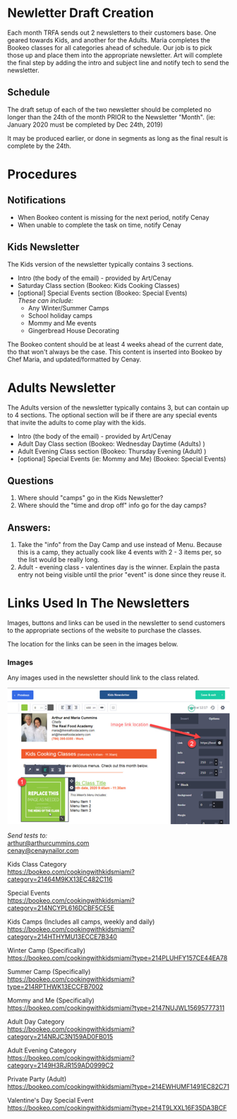 # Newletter Draft Creation
Each month TRFA sends out 2 newsletters to their customers base. One geared towards Kids, and another for the Adults. Maria completes the Bookeo classes for all categories ahead of schedule. Our job is to pick those up and place them into the appropriate newsletter. Art will complete the final step by adding the intro and subject line and notify tech to send the newsletter. 


## Schedule
The draft setup of each of the two newsletter should be completed no longer than the 24th of the month PRIOR to the Newsletter "Month". (ie: January 2020 must be completed by Dec 24th, 2019) 

It may be produced earlier, or done in segments as long as the final result is complete by the 24th. 

# Procedures


## Notifications
 * When Bookeo content is missing for the next period, notify Cenay
 * When unable to complete the task on time, notify Cenay

## Kids Newsletter
The Kids version of the newsletter typically contains 3 sections. 
 * Intro (the body of the email) - provided by Art/Cenay
 * Saturday Class section (Bookeo: Kids Cooking Classes)
 * [optional] Special Events section (Bookeo: Special Events)  
 _These can include:_  
   * Any Winter/Summer Camps
   * School holiday camps
   * Mommy and Me events
   * Gingerbread House Decorating 

The Bookeo content should be at least 4 weeks ahead of the current date, tho that won't always be the case. This content is inserted into Bookeo by Chef Maria, and updated/formatted by Cenay.

# Adults Newsletter
The Adults version of the newsletter typically contains 3, but can contain up to 4 sections. The optional section will be if there are any special events that invite the adults to come play with the kids. 
 * Intro (the body of the email) - provided by Art/Cenay
 * Adult Day Class section (Bookeo: Wednesday Daytime (Adults) )
 * Adult Evening Class section (Bookeo: Thursday Evening (Adult) )
 * [optional] Special Events (ie: Mommy and Me) (Bookeo: Special Events)
 
## Questions
 1. Where should "camps" go in the Kids Newsletter?
 2. Where should the "time and drop off" info go for the day camps? 
 
 
## Answers:
 1. Take the "info" from the Day Camp and use instead of Menu. Because this is a camp, they actually cook like 4 events with 2 - 3 items per, so the list would be really long. 
 2. Adult - evening class - valentines day is the winner. Explain the pasta entry not being visible until the prior "event" is done since they reuse it. 
 
# Links Used In The Newsletters
Images, buttons and links can be used in the newsletter to send customers to the appropriate sections of the website to purchase the classes. 

The location for the links can be seen in the images below. 
### Images 
Any images used in the newsletter should link to the class related. 

![Link location for images](img/image-link-location.jpg)  

_Send tests to:_  
arthur@arthurcummins.com  
cenay@cenaynailor.com  

Kids Class Category  
https://bookeo.com/cookingwithkidsmiami?category=21464M9KX13EC482C116  

Special Events  
https://bookeo.com/cookingwithkidsmiami?category=214NCYPL616DCBF5CE5E  

Kids Camps (Includes all camps, weekly and daily)  
https://bookeo.com/cookingwithkidsmiami?category=214HTHYMU13ECCE7B340  

Winter Camp (Specifically)  
https://bookeo.com/cookingwithkidsmiami?type=214PLUHFY157CE44EA78  

Summer Camp (Specifically)  
https://bookeo.com/cookingwithkidsmiami?type=214RPTHWK13ECCFB7002  

Mommy and Me (Specifically)  
https://bookeo.com/cookingwithkidsmiami?type=2147NUJWL15695777311  

Adult Day Category  
https://bookeo.com/cookingwithkidsmiami?category=214NRJC3N159AD0FB015  

Adult Evening Category  
https://bookeo.com/cookingwithkidsmiami?category=2149H3RJR159AD0999C2  

Private Party (Adult)  
https://bookeo.com/cookingwithkidsmiami?type=214EWHUMF1491EC82C71  

Valentine's Day Special Event  
https://bookeo.com/cookingwithkidsmiami?type=214T9LXXL16F35DA3BCF  

